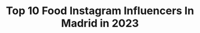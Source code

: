---
title: Top 10 Food Instagram Influencers In Madrid in 2023
description: >-
  Find top food Instagram influencers in Madrid in 2023. Most popular hashtags: #madrid #comerenmadrid #foodmadrid #restaurantesmadrid.
platform: Instagram
hits: 133
text_top: See the best Instagram accounts on inBeat.
text_bottom: Our platform has 133 Instagram influencers like this in Madrid, Spain for you to connect with.
profiles:
  - username: "madrid_foodies"
    fullname: >-
      Madrid Foodies
    bio: >-
      Salir a comer y cenar en Madrid es mi pasión. Las mejores experiencias Foodies. Contacto: madridfoodies0@gmail.com
    location: "Spain"
    followers: 6862
    engagement: 868
    commentsToLikes: 0.058259
    id: ck8t1guqsvpvy0j78zb16w7uh
    verified: false
    hashtags: "#huevosfritosconpatatas, #madridfood, #foodlovers, #winelovers"
  - username: "madridseduce"
    fullname: >-
      Madrid Seduce
    bio: >-
      ❤ Experiencias 🔝 Lugares 📸 #Fotos 🍽 #Gastronomía 🔥 #Tendencias ☀ #Madrid con amor y con los 5 sentidos 💡 Colaboraciones 💪 Training ⤵️
    location: "Spain"
    followers: 117778
    engagement: 145
    commentsToLikes: 0.089707
    id: ck0u6miz22evx0i19tu4ase72
    verified: false
    hashtags: "#foods, #madridvintage, #fotosvintage, #foodpic"
  - username: "sara_buzon"
    fullname: >-
      Sara Buzón
    bio: >-
      Luz, textura y sabor. ❤️♥️♥️ Fotógrafa y estilista gastronómica. info@sarabuzon.com . @sarabuzon_retratos
    location: "Spain"
    followers: 25722
    engagement: 637
    commentsToLikes: 0.123556
    id: ck6tmic507wl00j7189kwukn9
    verified: false
    hashtags: "#sarabuzon, #foodmadrid, #foodporn, #foodstyle"
  - username: "madridcongusto"
    fullname: >-
      Sonia 🙋🏼‍♀️ | Madrid con Gusto
    bio: >-
      🔥Sólo recomendaciones🔥 📍Madrid, Viajes & Productos ✍🏼: hola@madridcongusto.com
    location: "Spain"
    followers: 15002
    engagement: 509
    commentsToLikes: 0.180688
    id: ck15uihjync3u0i1951m0xz6z
    verified: false
    hashtags: "#queso, #tapas, #eggsbenedict, #ceviche"
  - username: "clarapvillalon"
    fullname: >-
      Clara P. Villalón
    bio: >-
      📩 clara@claravillalon.com 🍴All about food ✒@holacom & @cantabriaenlamesa & @elcomidista & @larazon.es 💭 No me compro vestidos,lo gasto en restaurantes
    location: "Spain"
    followers: 61576
    engagement: 111
    commentsToLikes: 0.021864
    id: ck0w0mhtbeyfa0i19wixkk6mu
    verified: false
    hashtags: "#lobster, #eatinbcn, #delicious, #top"
  - username: "sarareyfdez"
    fullname: >-
      SARA REY
    bio: >-
      🍕 Foodie 👠 Fashion/Beauty lover 🌎 Traveller 🚩 Madrid - Sevilla
    location: "Spain"
    followers: 10752
    engagement: 718
    commentsToLikes: 0.204339
    id: ck8t12zirua4b0j78byyk2xu2
    verified: false
    hashtags: "#spaintourism, #illesbalears, #canarias, #menorcaexisteix"
  - username: "carlospalop_"
    fullname: >-
      Carlos Palop
    bio: >-
      🍃 Life is beautiful 🍃 👥 Digital PR en @keeperexperience 📌 Madrid-Valencia 📫 cpalopsoriano@gmail.com
    location: "Spain"
    followers: 26601
    engagement: 596
    commentsToLikes: 0.017831
    id: ck9hbckvhgady0j78hl6v2hxi
    verified: false
    hashtags: "#oto, #oficinas, #mediterraneamente, #plantasdecasa"
  - username: "juanmidiez"
    fullname: >-
      Juanmi 🐱
    bio: >-
      Más vale que sepáis de entrada que esta no es una historia de amor. ✨#Lifestyle #Gastro 🌍 #MADRID 🔁 #CASTELLÓN 📩 juanmi.diez@gmail.com
    location: "Spain"
    followers: 27856
    engagement: 382
    commentsToLikes: 0.023748
    id: ck5hhqi289leg0i11xt8mou62
    verified: false
    hashtags: "#hallazgosemanal, #descubrimientosemanal, #madrid, #igers"
  - username: "detapaspormadrid"
    fullname: >-
      RufoSegovia | DeTapasPorMadrid
    bio: >-
      🏅| Tu guía de referencia con los mejores bares y restaurantes de #Madrid 🌟| Del bar de la esquina a restaurantes con estrella 🍻| #DeTapasPorMadrid
    location: "Spain"
    followers: 32333
    engagement: 273
    commentsToLikes: 0.135575
    id: ck8szp30xp7ch0j78v3pgo78m
    verified: false
    hashtags: "#comidatradicional, #gastronom, #comidacasera, #cheesecakelovers"
  - username: "momosfoodmadrid"
    fullname: >-
      Momo's Food Madrid
    bio: >-
      🍽 FOOD BLOGGERS 📍Madrid 💌Colaboraciones: momosfoodmadrid@gmail.com 👫 Marta y Sergio ➕ Paula y Cecilia ➕ Silvia y Cristian ➕ Ana y Edu ⬇ BLOG
    location: "Spain"
    followers: 53805
    engagement: 191
    commentsToLikes: 0.091033
    id: ck6u9c7zmwpet0j71zud4ekjk
    verified: false
    hashtags: ""
---